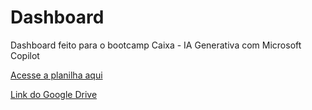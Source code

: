 # Dashboard
Dashboard feito para o bootcamp Caixa - IA Generativa com Microsoft Copilot

[Acesse a planilha aqui](https://github.com/sheena-edelstein/Dashboard/blob/main/Planilha%20Inteligente%20-%20Bootcamp%20DIO%20Caixa.xlsx)

[Link do Google Drive](https://docs.google.com/spreadsheets/d/12xHTBe7o7oAJiCFJgbeKsRkZAilGWSW2/edit?usp=drive_link&ouid=106169195052184833043&rtpof=true&sd=true)
